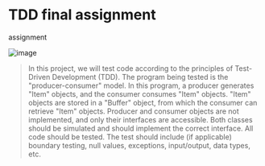 # TDD final assignment

assignment




![image](https://github.com/Elfving2/JAVA22-TDD-slutprojekt-Sebastian-Elfving/assets/112498823/e3527eb5-d50a-43de-a8f4-1582e6f4fd67)

> In this project, we will test code according to the principles of Test-Driven Development (TDD). The program being tested is the "producer-consumer" model. In this program, a producer generates "Item" objects, and the consumer consumes "Item" objects. "Item" objects are stored in a "Buffer" object, from which the consumer can retrieve "Item" objects. Producer and consumer objects are not implemented, and only their interfaces are accessible. Both classes should be simulated and should implement the correct interface. All code should be tested. The test should include (if applicable) boundary testing, null values, exceptions, input/output, data types, etc.








